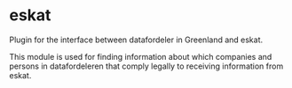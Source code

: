 eskat
============

Plugin for the interface between datafordeler in Greenland and eskat.

This module is used for finding information about which companies and persons in datafordeleren that comply legally to receiving information from eskat.


